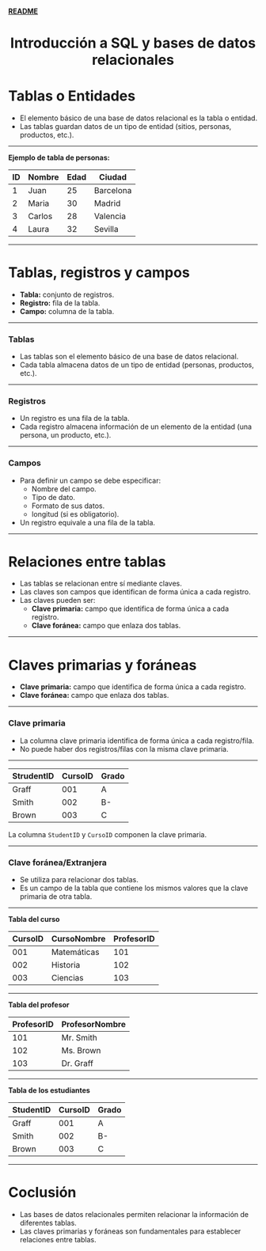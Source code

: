 #### [README](README.md)

<div align="center">
  <h1>Introducción a SQL y bases de datos relacionales</h1>
</div>

# Tablas o Entidades

- El elemento básico de una base de datos relacional es la tabla o entidad.
- Las tablas guardan datos de un tipo de entidad (sitios, personas, productos, etc.).

___

**Ejemplo de tabla de personas:**

| ID | Nombre  | Edad | Ciudad     |
|----|---------|------|------------|
| 1  | Juan    | 25   | Barcelona  |
| 2  | Maria   | 30   | Madrid     |
| 3  | Carlos  | 28   | Valencia   |
| 4  | Laura   | 32   | Sevilla    |

---

# Tablas, registros y campos

- **Tabla:** conjunto de registros.
- **Registro:** fila de la tabla.
- **Campo:** columna de la tabla.
___

### Tablas

- Las tablas son el elemento básico de una base de datos relacional.
- Cada tabla almacena datos de un tipo de entidad (personas, productos, etc.).

___

### Registros

- Un registro es una fila de la tabla.
- Cada registro almacena información de un elemento de la entidad (una persona, un producto, etc.).

___

### Campos

- Para definir un campo se debe especificar:
  - Nombre del campo.
  - Tipo de dato.
  - Formato de sus datos.
  - longitud (si es obligatorio).
- Un registro equivale a una fila de la tabla.

---

# Relaciones entre tablas

- Las tablas se relacionan entre sí mediante claves.
- Las claves son campos que identifican de forma única a cada registro.
- Las claves pueden ser:
  - **Clave primaria:** campo que identifica de forma única a cada registro.
  - **Clave foránea:** campo que enlaza dos tablas.

---

# Claves primarias y foráneas

- **Clave primaria:** campo que identifica de forma única a cada registro.
- **Clave foránea:** campo que enlaza dos tablas.

___

 ### Clave primaria

- La columna clave primaria identifica de forma única a cada registro/fila.
- No puede haber dos registros/filas con la misma clave primaria.

___

| StrudentID | CursoID | Grado |
|------------|---------|-------|
| Graff      | 001     | A     |
| Smith      | 002     | B-    |
| Brown      | 003     | C     |

La columna `StudentID` y `CursoID` componen la clave primaria.

___


### Clave foránea/Extranjera

- Se utiliza para relacionar dos tablas.
- Es un campo de la tabla que contiene los mismos valores que la clave primaria de otra tabla.

___

**Tabla del curso**

| CursoID | CursoNombre | ProfesorID |
|---------|-------------|------------|
| 001     | Matemáticas | 101        |
| 002     | Historia    | 102        |
| 003     | Ciencias    | 103        |

___

**Tabla del profesor**

| ProfesorID | ProfesorNombre |
|------------|----------------|
| 101        | Mr. Smith      |
| 102        | Ms. Brown      |
| 103        | Dr. Graff      |

___

**Tabla de los estudiantes**

| StudentID | CursoID | Grado |
|-----------|---------|-------|
| Graff     | 001     | A     |
| Smith     | 002     | B-    |
| Brown     | 003     | C     |


---

# Coclusión

- Las bases de datos relacionales permiten relacionar la información de diferentes tablas.
- Las claves primarias y foráneas son fundamentales para establecer relaciones entre tablas.

